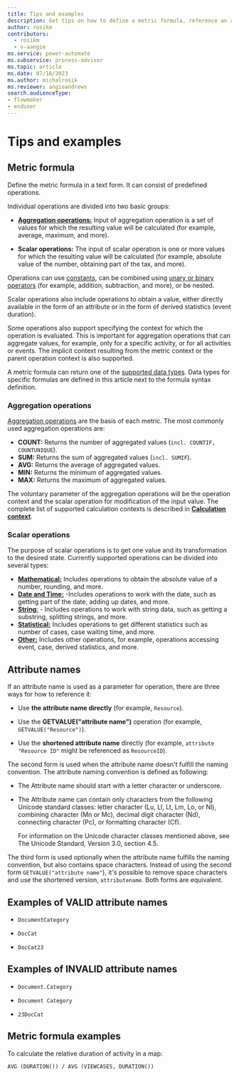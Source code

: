 ```yaml
---
title: Tips and examples
description: Get tips on how to define a metric formula, reference an attribute name, and more in the Power Automate Process Mining.
author: rosikm
contributors:
  - rosikm
  - v-aangie
ms.service: power-automate
ms.subservice: process-advisor
ms.topic: article
ms.date: 07/18/2023
ms.author: michalrosik
ms.reviewer: angieandrews
search.audienceType:
- flowmaker
- enduser
---
```


# Tips and examples

## Metric formula

Define the metric formula in a text form. It can consist of predefined operations.

Individual operations are divided into two basic groups:

- [**Aggregation operations:**](aggregations.md) Input of aggregation operation is a set of values for which the resulting value will be calculated (for example, average, maximum, and more).

- **Scalar operations:** The input of scalar operation is one or more values for which the resulting value will be calculated (for example, absolute value of the number, obtaining part of the tax, and more).

Operations can use [constants](constants.md), can be combined using [unary or binary operators](unary-operators.md) (for example, addition, subtraction, and more), or be nested.

Scalar operations also include operations to obtain a value, either directly available in the form of an attribute or in the form of derived statistics (event duration).

Some operations also support specifying the context for which the operation is evaluated. This is important for aggregation operations that can aggregate values, for example, only for a specific activity, or for all activities or events. The implicit context resulting from the metric context or the parent operation context is also supported.

A metric formula can return one of the [supported data types](data-types-custom-metrics.md). Data types for specific formulas are defined in this article next to the formula syntax definition.

### Aggregation operations

[Aggregation operations](aggregations.md) are the basis of each metric. The most commonly used aggregation operations are:

- **COUNT:** Returns the number of aggregated values (`incl. COUNTIF, COUNTUNIQUE`).
- **SUM:** Returns the sum of aggregated values (`incl. SUMIF`).
- **AVG:** Returns the average of aggregated values.
- **MIN:** Returns the minimum of aggregated values.
- **MAX:** Returns the maximum of aggregated values.

The voluntary parameter of the aggregation operations will be the operation context and the scalar operation for modification of the input value. The complete list of supported calculation contexts is described in [**Calculation context**](calculation-context.md).

### Scalar operations

The purpose of scalar operations is to get one value and its transformation to the desired state. Currently supported operations can be divided into several types:

- [**Mathematical:**](mathematical-operations.md) Includes operations to obtain the absolute value of a number, rounding, and more.
- [**Date and Time:**](date-and-time-operations.md) -Includes operations to work with the date, such as getting part of the date, adding up dates, and more.
- [**String**:](string-operations.md) - Includes operations to work with string data, such as getting a substring, splitting strings, and more.
- [**Statistical:**](statistical-operations.md) Includes operations to get different statistics such as number of cases, case waiting time, and more.
- [**Other:**](other-operations.md) Includes other operations, for example, operations accessing event, case, derived statistics, and more.

## Attribute names

If an attribute name is used as a parameter for operation, there are three ways for how to reference it:

- Use **the attribute name directly** (for example, `Resource`).

- Use the **GETVALUE("attribute name")** operation (for example, `GETVALUE("Resource")`).

- Use the **shortened attribute name** directly (for example, `attribute "Resource ID"` might be referenced as `ResourceID`).

The second form is used when the attribute name doesn't fulfill the naming convention. The attribute naming convention is defined as following:

- The Attribute name should start with a letter character or underscore.

- The Attribute name can contain only characters from the following Unicode standard classes: letter character (Lu, Ll, Lt, Lm, Lo, or Nl), combining character (Mn or Mc), decimal digit character (Nd), connecting character (Pc), or formatting character (Cf).

    For information on the Unicode character classes mentioned above, see The Unicode Standard, Version 3.0, section 4.5.

The third form is used optionally when the attribute name fulfills the naming convention, but also contains space characters. Instead of using the second form `GETVALUE("attribute name"`), it's possible to remove space characters and use the shortened version, `attributename`. Both forms are equivalent.

## Examples of VALID attribute names

- `DocumentCategory`

- `DocCat`

- `DocCat23`

## Examples of INVALID attribute names

- `Document.Category`

- `Document Category`

- `23DocCat`

## Metric formula examples

To calculate the relative duration of activity in a map:

```
AVG (DURATION()) / AVG (VIEWCASES, DURATION())

```



